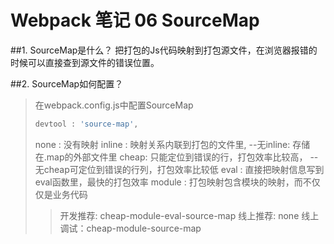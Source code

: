 # Webpack 笔记 06 SourceMap
##1. SourceMap是什么？
把打包的Js代码映射到打包源文件，在浏览器报错的时候可以直接查到源文件的错误位置。

##2. SourceMap如何配置？
>在webpack.config.js中配置SourceMap
>``` Javascript {class=line-numbers}
>devtool : 'source-map',
>```
> none : 没有映射
> inline : 映射关系内联到打包的文件里,
> --无inline: 存储在.map的外部文件里
> cheap: 只能定位到错误的行，打包效率比较高，
>--无cheap可定位到错误的行列，打包效率比较低
> eval : 直接把映射信息写到eval函数里，最快的打包效率
> module : 打包映射包含模块的映射，而不仅仅是业务代码
>>开发推荐: cheap-module-eval-source-map
>>线上推荐: none
>>线上调试：cheap-module-source-map
